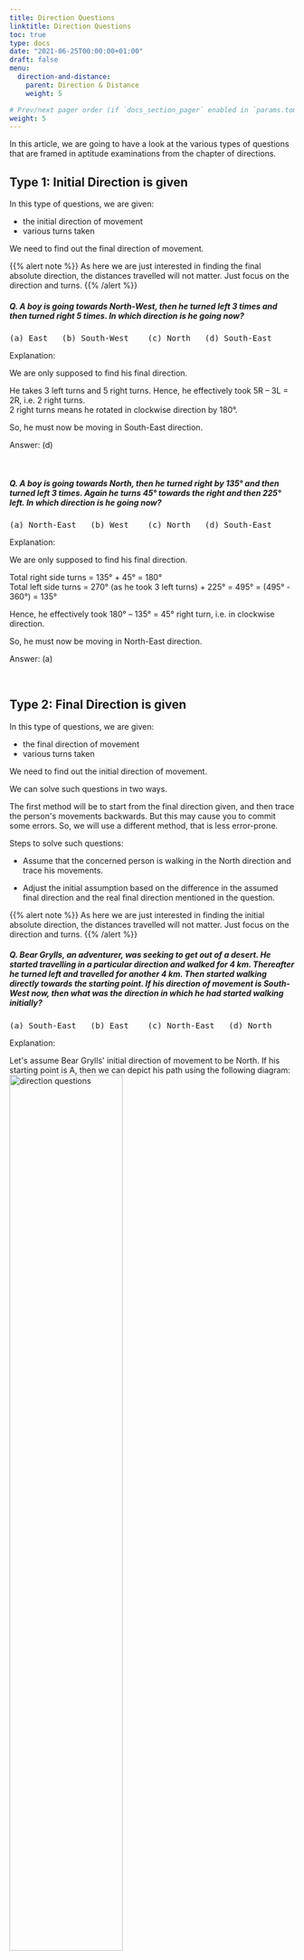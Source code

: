 ```yaml
---
title: Direction Questions
linktitle: Direction Questions
toc: true
type: docs
date: "2021-06-25T00:00:00+01:00"
draft: false
menu:
  direction-and-distance:
    parent: Direction & Distance
    weight: 5

# Prev/next pager order (if `docs_section_pager` enabled in `params.toml`)
weight: 5
---
```


In this article, we are going to have a look at the various types of questions that are framed in aptitude examinations from the chapter of directions. 

## Type 1: Initial Direction is given

In this type of questions, we are given:
* the initial direction of movement 
* various turns taken 

We need to find out the final direction of movement.

{{% alert note %}}
As here we are just interested in finding the final absolute direction, the distances travelled will not matter. Just focus on the direction and turns. 
{{% /alert %}}

##### Q. A boy is going towards North-West, then he turned left 3 times and then turned right 5 times. In which direction is he going now?
<pre>(a) East   (b) South-West    (c) North   (d) South-East</pre>

Explanation:<br>
<div class="Exp">

We are only supposed to find his final direction.

He takes 3 left turns and 5 right turns. Hence, he effectively took 5R – 3L = 2R, i.e. 2 right turns. <br>
2 right turns means he rotated in clockwise direction by 180°.

So, he must now be moving in South-East direction. 

Answer: (d)
</div> <br>


##### Q. A boy is going towards North, then he turned right by 135° and then turned left 3 times. Again he turns 45° towards the right and then 225° left. In which direction is he going now?
<pre>(a) North-East   (b) West    (c) North   (d) South-East</pre>

Explanation:<br>
<div class="Exp">

We are only supposed to find his final direction.

Total right side turns = 135° + 45° = 180° <br>
Total left side turns = 270° (as he took 3 left turns) + 225° = 495° = (495° - 360°) = 135°

Hence, he effectively took 180° – 135° = 45° right turn, i.e. in clockwise direction. 

So, he must now be moving in North-East direction. 

Answer: (a)
</div> <br>


## Type 2: Final Direction is given

In this type of questions, we are given:
* the final direction of movement 
* various turns taken 

We need to find out the initial direction of movement.

We can solve such questions in two ways. 

The first method will be to start from the final direction given, and then trace the person's movements backwards. But this may cause you to commit some errors. So, we will use a different method, that is less error-prone. 

Steps to solve such questions:

* Assume that the concerned person is walking in the North direction and trace his movements.

* Adjust the initial assumption based on the difference in the assumed final direction and the real final direction mentioned in the question. 

{{% alert note %}}
As here we are just interested in finding the initial absolute direction, the distances travelled will not matter. Just focus on the direction and turns. 
{{% /alert %}}

##### Q. Bear Grylls, an adventurer, was seeking to get out of a desert. He started travelling in a particular direction and walked for 4 km. Thereafter he turned left and travelled for another 4 km. Then started walking directly towards the starting point. If his direction of movement is South-West now, then what was the direction in which he had started walking initially?
<pre>(a) South-East   (b) East    (c) North-East   (d) North</pre>

Explanation:<br>
<div class="Exp">

Let's assume Bear Grylls' initial direction of movement to be North. If his starting point is A, then we can depict his path using the following diagram:
<img src="../../../media/direction/direction-question-2.png" alt="direction questions" style="width:63%;height:63%;">

So, if the initial (assumed) direction of Bear Grylls was towards the North, then his final (assumed) direction would be South-East. 

But according to the question, Bear Grylls' real final direction of movement is South-West, i.e. 90° towards the clockwise direction with respect to the assumed final direction. 

Hence, his actual initial direction must also be 90° towards the clockwise direction with respect to the assumed initial direction. So, his actual initial direction is towards the East. 

His actual movement may be depicted as below:
<img src="../../../media/direction/direction-question-3.png" alt="direction questions" style="width:63%;height:63%;">

Bear Grylls moves from A to B, then from B to C and finally back to A. Hence, if the direction CA corresponds to South – West, then direction AB must correspond to East.

Answer: (b)
</div> <br>


## Type 3: Finding Relative Directions

In this type of questions, we are given:
* the initial direction of movement of an object/person, and then various turns taken by it, till it reaches the final destination or
* relative initial positions of two or more objects/persons, and then various turns taken by them.

We need to find out the relative directions of two or more objects/persons/locations (with respect to each other).

{{% alert note %}}
As in these questions, we are interested in finding the ***relative direction*** of an object/person/location (with respect to some other object/person/location), the distance travelled by an object/person matters. 

Distances travelled do not matter in case we need to find out ***absolute direction***. 
{{% /alert %}}

##### Q. Chimu starts walking South from his house, walks for a mere 50 m, and then turns left and walks 25 m. He again turns left and walks 10 m, before turning right and walking 5 m to reach the school of his kids. What is the direction of his kids' school from his house?
<pre>(a) North   (b) North-East    (c) South-West   (d) South-East</pre>

Explanation:<br>
<div class="Exp">

The path taken by Chimu has been depicted in the diagram given below:
<img src="../../../media/direction/direction-question-4.png" alt="direction questions" style="width:45%;height:45%;">

It is evident from the diagram, that kids' school is in South-East direction from Chimu's house.

Answer: (d)
</div> <br>


## Type 4: Clock-based Direction Questions

Sometimes direction based problems involve application of knowledge of clocks. In these type of questions, direction of minute or hour hand is to be found out as per the given time.

We first need to find the angle by which the clock is tilted and in which direction. Then we adjust the normal position of the clock hand in question accordingly. 

{{% alert note %}}
It’s similar to Type 2 questions given above, i.e. when final direction is given. 
{{% /alert %}}

##### Q. A clock, placed horizontally on a table, has been placed in such a manner that at 12 noon its minute hand points towards East. In which direction will its hour hand point at 3 pm?
<pre>(a) South   (b) North    (c) East   (d) West</pre>

Explanation:<br>
<div class="Exp">

Generally, at 12 noon the minute hand of a clock points towards the North. So, the clock given in the question has been rotated by 90° in the clockwise direction. 

At 3 pm, the hour hand will point in the South direction. It has been depicted in the diagram shown below:
<img src="../../../media/direction/direction-question-5.png" alt="direction questions" style="width:45%;height:45%;">

Answer: (a)
</div> <br>


## Type 5: Direction after Replacement

In this type of questions, one direction gets designated by some other direction, thereby changing the designation of other directions accordingly. We are supposed to find out the new designation of any one (or more) of the remaining directions.

{{% alert note %}}
We consider the shortest distance of displacement between the initial and final directions, whether clockwise or anti-clockwise. 

For example, if North becomes East, then we will prefer to say that the directions have moved 90° clockwise, rather than saying that directions have moved 270° anti-clockwise.
{{% /alert %}}

### Type 5a

##### Q. If South-West becomes North, then what will North-East be?
<pre>(a) North   (b) East    (c) South   (d) South-East</pre>

Explanation:<br>
<div class="Exp">

The diagrammatic representation of directions is shown below:
<img src="../../../media/direction/direction-question-6.png" alt="direction questions" style="width:99%;height:99%;">

Clearly, directions have moved 135° in clockwise direction. Hence, North-East will become South.

Answer: (c)
</div> <br>

### Type 5b

Compare the following two questions, and notice the difference between the following two cases:
* When the direction board rotates.
* When the direction board is repainted. 

##### Q. Dennis Nedry stole some Dianasore genetic material from Jurassic park and was trying to flee. However, his jeep hit a direction board on a road crossing. Due to this accident, the board turned in such a manner that the pointer which was showing East, started showing South. Dennis Nedry went towards a wrong direction, thinking it to be West. In what direction was he actually travelling ?
<pre>(a) East   (b) North    (c) West   (d) South</pre>

Explanation:<br>
<div class="Exp">

The state of the direction board after the accident has been depicted below: 
<img src="../../../media/direction/direction-question-7.png" alt="direction questions" style="width:45%;height:45%;">

Due to an accident, the pointer showing East, started showing South. It means, that the board has been rotated by 90° in clockwise direction. 

So, when Dennis Nedry thought that he was travelling towards West, he actually was moving towards the North. 

Answer: (b)
</div> <br>

##### Q. A direction board was situated on a road crossing. It was repainted by a novice painter in such a manner that the pointer which was showing East, was painted as South, North pointer was painted East and so on. Dennis Nedry, a traveller, went towards a wrong direction, thinking it to be West. In what direction was he actually travelling ?
<pre>(a) East   (b) North    (c) West   (d) South</pre>

Explanation:<br>
<div class="Exp">

The state of the direction board after the repainting job has been depicted below: 
<img src="../../../media/direction/direction-question-8.png" alt="direction questions" style="width:45%;height:45%;">

Due to repaint work, the pointer showing East was painted South. It means, that the pointers have essentially been rotated through 90° in anti-clockwise direction. 

So, when Dennis Nedry thought that he was travelling towards West, he actually was moving towards the South. 

Answer: (d)
</div> <br>


## Type 6: Shadow-based Questions

In this type of questions, the direction of shadow is given and based on this the direction of a person or an object is to be found out.

Some concepts of shadow formation:

* At the time of sunrise if a man stands facing the east, his shadow will be formed towards the west. 

* Similarly, at the time of sunset, when the sun sets in the west, the shadow of an object is always towards the east. 

* If a man stands facing the North at the time of sunrise, then his shadow will be fall towards his left and at the time of sunset it will be formed towards his right. 

* At 12:00, the rays of the sun fall vertically downward on a person/object and hence no shadow will be formed. 

##### Q. The shadow casted by a pole is twice its height and points eastwards. Which of the following is the probable time of the day?
<pre>(a) 8 A.M. (b) 10 A.M. (c) 1 P.M. (d) 4 P.M.</pre>

Explanation:<br>
<div class="Exp">

<img src="../../../media/direction/direction-question-1.png" alt="direction questions" style="width:99%;height:99%;">

As the shadow is eastwards, therefore the sun must be in the west. Thus, it is past afternoon, i.e., options (a) and (b) are incorrect.

Now, we know that shadows are longer during morning and evening, while they are shorter near noon time.

It's given that, length of shadow is very long as compared to the object, i.e., Sun’s angle of inclination is small as shown in diagram. <br>
At 1 P.M., sun is still high above-head and forms a greater angle of inclination, while at 4 P.M. it will form a smaller angle of inclination. 

Thus, probable time is 4 P.M.

Answer: (d)
</div> <br>

##### Q. Deepak observes that whenever he moves from his home towards the library in the morning, his shadow is always formed on the right side of Amit coming from the front. While in the evening, when he leaves the library to go to the market, his shadow is always formed directly behind him. In which direction is the market from his home? (Assume that sun is the only source of light)
<pre>(a) North – East   (b) North-West    (c) East   (d) West</pre>

Explanation:<br>
<div class="Exp">

In the morning the sun is on the East side. So, if the shadow of Deepak is formed on the right side of Amit coming from the front, it means that the shadow forms on the left side of Deepak. Hence, we can infer that he must be moving towards the North direction.
<img src="../../../media/direction/direction-question-9.png" alt="direction questions" style="width:45%;height:45%;">

Similarly, in the evening the sun is on the West side. So, if the shadow is always formed directly behind him, it means that he is moving towards the West, i.e. the market is on the west of the library.
<img src="../../../media/direction/direction-question-10.png" alt="direction questions" style="width:81%;height:81%;">

Hence, we can see that the market is in the North-West direction from his home.

Answer: (b)
</div> <br>

